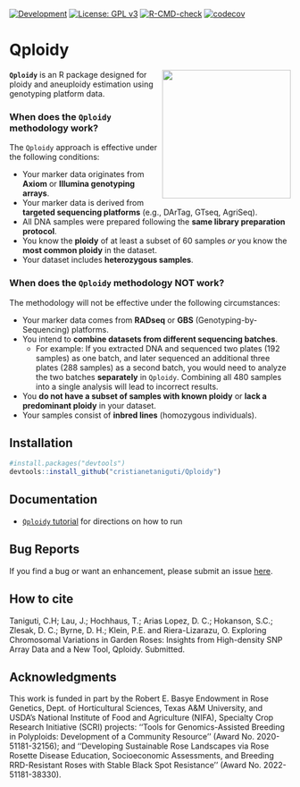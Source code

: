 <!-- badges: start -->
[![Development](https://img.shields.io/badge/development-active-blue.svg)](https://img.shields.io/badge/development-active-blue.svg)
[![License: GPL v3](https://img.shields.io/badge/License-GPL%20v3-blue.svg)](https://www.gnu.org/licenses/gpl-3.0)
[![R-CMD-check](https://github.com/Cristianetaniguti/Qploidy/workflows/R-CMD-check/badge.svg)](https://github.com/Cristianetaniguti/Qploidy/actions)
[![codecov](https://codecov.io/github/cristianetaniguti/qploidy/branch/main/graphs/badge.svg)](https://codecov.io/github/cristianetaniguti/qploidy)

<!-- badges: end -->

# Qploidy 

<img src="https://github.com/Cristianetaniguti/Qploidy/assets/7572527/88ef9fad-7f86-4a84-9e1a-5dd4625dd1c8" align="right" width="230"/>


**`Qploidy`** is an R package designed for ploidy and aneuploidy estimation using genotyping platform data. 

### When does the `Qploidy` methodology work?

The `Qploidy` approach is effective under the following conditions:  
- Your marker data originates from **Axiom** or **Illumina genotyping arrays**.  
- Your marker data is derived from **targeted sequencing platforms** (e.g., DArTag, GTseq, AgriSeq).  
- All DNA samples were prepared following the **same library preparation protocol**.  
- You know the **ploidy** of at least a subset of 60 samples *or* you know the **most common ploidy** in the dataset.  
- Your dataset includes **heterozygous samples**.  

### When does the `Qploidy` methodology NOT work?

The methodology will not be effective under the following circumstances:  
- Your marker data comes from **RADseq** or **GBS** (Genotyping-by-Sequencing) platforms.  
- You intend to **combine datasets from different sequencing batches**.  
   - For example: If you extracted DNA and sequenced two plates (192 samples) as one batch, and later sequenced an additional three plates (288 samples) as a second batch, you would need to analyze the two batches **separately** in `Qploidy`. Combining all 480 samples into a single analysis will lead to incorrect results.  
- You **do not have a subset of samples with known ploidy** or **lack a predominant ploidy** in your dataset.  
- Your samples consist of **inbred lines** (homozygous individuals).  


## Installation

``` r
#install.packages("devtools")
devtools::install_github("cristianetaniguti/Qploidy")
```

## Documentation

* [`Qploidy` tutorial](https://cristianetaniguti.github.io/Qploidy/Qploidy.html) for directions on how to run


## Bug Reports

If you find a bug or want an enhancement, please submit an issue [here](https://github.com/Cristianetaniguti/Qploidy/issues).

## How to cite

Taniguti, C.H; Lau, J.; Hochhaus, T.; Arias Lopez, D. C.; Hokanson, S.C.; Zlesak, D. C.; Byrne, D. H.; Klein, P.E. and Riera-Lizarazu, O. Exploring Chromosomal Variations in Garden Roses: Insights from High-density SNP Array Data and a New Tool, Qploidy. Submitted.

## Acknowledgments

This work is funded in part by the Robert E. Basye Endowment in Rose Genetics, Dept. of Horticultural Sciences, Texas A&M University, and USDA’s National Institute of Food and Agriculture (NIFA), Specialty Crop Research Initiative (SCRI) projects: ‘‘Tools for Genomics-Assisted Breeding in Polyploids: Development of a Community Resource’’ (Award No. 2020-51181-32156); and ‘‘Developing Sustainable Rose Landscapes via Rose Rosette Disease Education, Socioeconomic Assessments, and Breeding RRD-Resistant Roses with Stable Black Spot Resistance’’ (Award No. 2022-51181-38330).

